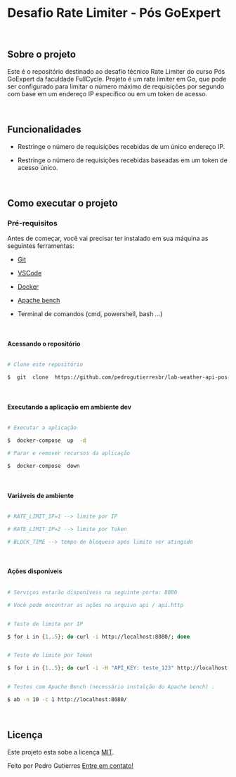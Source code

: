 # Desafio Rate Limiter - Pós GoExpert

<br>

## Sobre o projeto

Este é o repositório destinado ao desafio técnico Rate Limiter do curso Pós GoExpert da faculdade FullCycle. Projeto é um rate limiter em Go, que pode ser configurado para limitar o número máximo de requisições por segundo com base em um endereço IP específico ou em um token de acesso.

<br>

## Funcionalidades

- Restringe o número de requisições recebidas de um único endereço IP.

- Restringe o número de requisições recebidas baseadas em um token de acesso único.

<br>

## Como executar o projeto

### Pré-requisitos

Antes de começar, você vai precisar ter instalado em sua máquina as seguintes ferramentas:

- [Git](https://git-scm.com)

- [VSCode](https://code.visualstudio.com/)

- [Docker](https://www.docker.com/)

- [Apache bench](https://httpd.apache.org/docs/2.4/programs/ab.html)

- Terminal de comandos (cmd, powershell, bash ...)

<br>

#### Acessando o repositório

  

```bash

# Clone este repositório

$  git  clone  https://github.com/pedrogutierresbr/lab-weather-api-pos-goexpert.git

```

  

<br>

  
  

#### Executando a aplicação em ambiente dev

  

```bash

# Executar a aplicação

$  docker-compose  up  -d

# Parar e remover recursos da aplicação

$  docker-compose  down

```

<br>

#### Variáveis de ambiente

  

```bash

# RATE_LIMIT_IP=1 --> limite por IP

# RATE_LIMIT_IP=2 --> limite por Token

# BLOCK_TIME --> tempo de bloqueio após limite ser atingido

```

<br>

  

#### Ações disponíveis

```bash

# Serviços estarão disponíveis na seguinte porta: 8080

# Você pode encontrar as ações no arquivo api / api.http


# Teste de limite por IP

$ for i in {1..5}; do curl -i http://localhost:8080/; done


# Teste de limite por Token

$ for i in {1..5}; do curl -i -H "API_KEY: teste_123" http://localhost:8080/; done


# Testes com Apache Bench (necessário instalção do Apache bench) :

$ ab -n 10 -c 1 http://localhost:8080/

```

<br>

## Licença

  

Este projeto esta sobe a licença [MIT](./LICENSE). 

Feito por Pedro Gutierres [Entre em contato!](https://www.linkedin.com/in/pedrogabrielgutierres/)